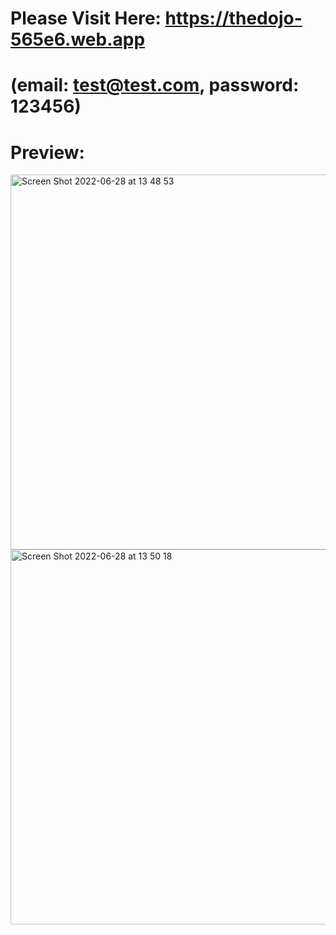 # Please Visit Here: https://thedojo-565e6.web.app
# (email: test@test.com, password: 123456)

# Preview:
<img width="600" alt="Screen Shot 2022-06-28 at 13 48 53" src="https://user-images.githubusercontent.com/69543583/176284952-4d8efc65-ef12-4af4-8816-034a2f2c878d.png">

<img width="600" alt="Screen Shot 2022-06-28 at 13 50 18" src="https://user-images.githubusercontent.com/69543583/176285213-55cbf3c2-10d1-429f-8dad-f31bd9981422.png">
